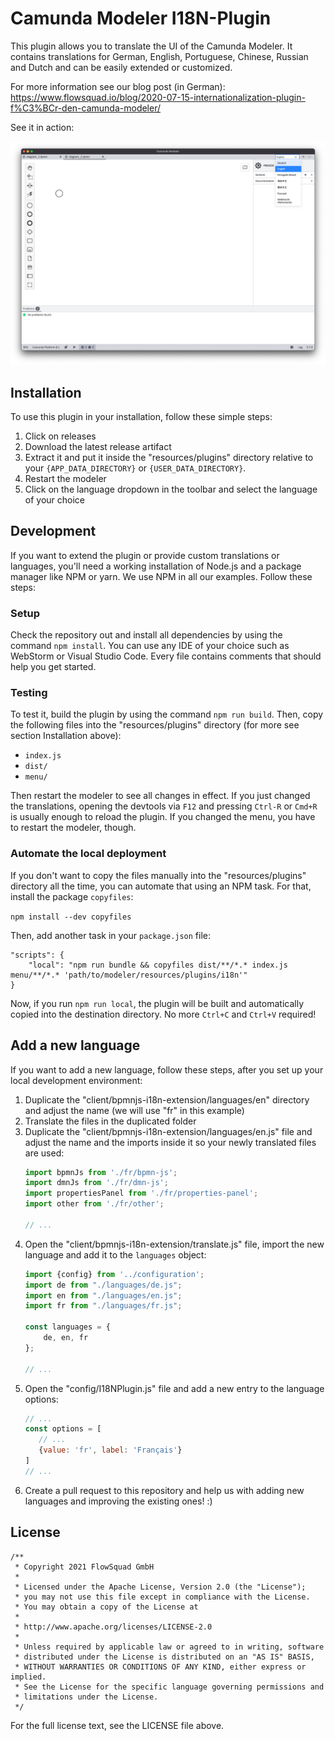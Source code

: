 # Camunda Modeler I18N-Plugin

This plugin allows you to translate the UI of the Camunda Modeler. It contains translations for German, English, Portuguese, Chinese, Russian and Dutch and can be easily extended or customized.

For more information see our blog post (in German): https://www.flowsquad.io/blog/2020-07-15-internationalization-plugin-f%C3%BCr-den-camunda-modeler/ 

See it in action:

![Screenshot of Camunda Modeler in German](./img/screenshot.png)

## Installation

To use this plugin in your installation, follow these simple steps:

1. Click on releases
2. Download the latest release artifact
3. Extract it and put it inside the "resources/plugins" directory relative to your `{APP_DATA_DIRECTORY}` or `{USER_DATA_DIRECTORY}`.
4. Restart the modeler
5. Click on the language dropdown in the toolbar and select the language of your choice

## Development

If you want to extend the plugin or provide custom translations or languages, you'll need a working installation of Node.js and a package manager like NPM or yarn. We use NPM in all our examples. Follow these steps:

### Setup

Check the repository out and install all dependencies by using the command `npm install`. You can use any IDE of your choice such as WebStorm or Visual Studio Code. Every file contains comments that should help you get started.

### Testing

To test it, build the plugin by using the command `npm run build`. Then, copy the following files into the "resources/plugins" directory (for more see section Installation above):

- `index.js`
- `dist/`
- `menu/`

Then restart the modeler to see all changes in effect. If you just changed the translations, opening the devtools via `F12` and pressing `Ctrl-R` or `Cmd+R` is usually enough to reload the plugin. If you changed the menu, you have to restart the modeler, though.

### Automate the local deployment

If you don't want to copy the files manually into the "resources/plugins" directory all the time, you can automate that using an NPM task. For that, install the package `copyfiles`:

`npm install --dev copyfiles`

Then, add another task in your `package.json` file:

```
"scripts": {
    "local": "npm run bundle && copyfiles dist/**/*.* index.js menu/**/*.* 'path/to/modeler/resources/plugins/i18n'"
}
```

Now, if you run `npm run local`, the plugin will be built and automatically copied into the destination directory. No more `Ctrl+C` and `Ctrl+V` required!

## Add a new language

If you want to add a new language, follow these steps, after you set up your local development environment:
 
1. Duplicate the "client/bpmnjs-i18n-extension/languages/en" directory and adjust the name (we will use "fr" in this example)
2. Translate the files in the duplicated folder
3. Duplicate the "client/bpmnjs-i18n-extension/languages/en.js" file and adjust the name and the imports inside it so your newly translated files are used:
    ```javascript
    import bpmnJs from './fr/bpmn-js';
    import dmnJs from './fr/dmn-js';
    import propertiesPanel from './fr/properties-panel';
    import other from './fr/other';
    
    // ...
    ```
4. Open the "client/bpmnjs-i18n-extension/translate.js" file, import the new language and add it to the `languages` object:
   ```javascript
   import {config} from '../configuration';
   import de from "./languages/de.js";
   import en from "./languages/en.js";
   import fr from "./languages/fr.js";
   
   const languages = {
       de, en, fr
   };
   
   // ...
   ```
5. Open the "config/I18NPlugin.js" file and add a new entry to the language options:
   ```javascript
   // ...
   const options = [
      // ...
      {value: 'fr', label: 'Français'}
   ]
   // ...
   ```
6. Create a pull request to this repository and help us with adding new languages and improving the existing ones! :)
   
## License

```
/**
 * Copyright 2021 FlowSquad GmbH
 *
 * Licensed under the Apache License, Version 2.0 (the "License");
 * you may not use this file except in compliance with the License.
 * You may obtain a copy of the License at
 *
 * http://www.apache.org/licenses/LICENSE-2.0
 *
 * Unless required by applicable law or agreed to in writing, software
 * distributed under the License is distributed on an "AS IS" BASIS,
 * WITHOUT WARRANTIES OR CONDITIONS OF ANY KIND, either express or implied.
 * See the License for the specific language governing permissions and
 * limitations under the License.
 */
```

For the full license text, see the LICENSE file above.
